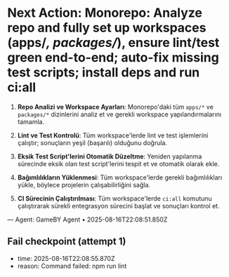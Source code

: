 # Next Action: Monorepo: Analyze repo and fully set up workspaces (apps/*, packages/*), ensure lint/test green end-to-end; auto-fix missing test scripts; install deps and run ci:all

1. **Repo Analizi ve Workspace Ayarları**: Monorepo'daki tüm `apps/*` ve `packages/*` dizinlerini analiz et ve gerekli workspace yapılandırmalarını tamamla.

2. **Lint ve Test Kontrolü**: Tüm workspace'lerde lint ve test işlemlerini çalıştır; sonuçların yeşil (başarılı) olduğunu doğrula.

3. **Eksik Test Script'lerini Otomatik Düzeltme**: Yeniden yapılanma sürecinde eksik olan test script'lerini tespit et ve otomatik olarak ekle.

4. **Bağımlılıkların Yüklenmesi**: Tüm workspace'lerde gerekli bağımlılıkları yükle, böylece projelerin çalışabilirliğini sağla.

5. **CI Sürecinin Çalıştırılması**: Tüm workspace'lerde `ci:all` komutunu çalıştırarak sürekli entegrasyon sürecini başlat ve sonuçları kontrol et.

— Agent: GameBY Agent • 2025-08-16T22:08:51.850Z


## Fail checkpoint (attempt 1)
- time: 2025-08-16T22:08:55.870Z
- reason: Command failed: npm run lint
